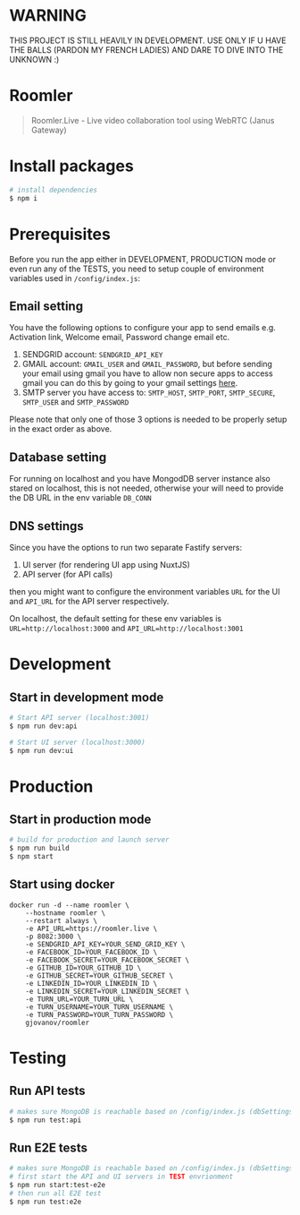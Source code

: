 # WARNING
THIS PROJECT IS STILL HEAVILY IN DEVELOPMENT. USE ONLY IF U HAVE THE BALLS (PARDON MY FRENCH LADIES) AND DARE TO DIVE INTO THE UNKNOWN :)

# Roomler

> Roomler.Live - Live video collaboration tool using WebRTC (Janus Gateway)



# Install packages
``` bash
# install dependencies
$ npm i
```

# Prerequisites
Before you run the app either in DEVELOPMENT, PRODUCTION mode or even run any of the TESTS, you need to setup couple of environment variables used in `/config/index.js`:

## Email setting
You have the following options to configure your app to send emails e.g. Activation link, Welcome email, Password change email etc.
1. SENDGRID account: `SENDGRID_API_KEY`
2. GMAIL account: `GMAIL_USER` and `GMAIL_PASSWORD`, but before sending your email using gmail you have to allow non secure apps to access gmail you can do this by going to your gmail settings [here](https://myaccount.google.com/lesssecureapps).
3. SMTP server you have access to: `SMTP_HOST`, `SMTP_PORT`, `SMTP_SECURE`, `SMTP_USER` and `SMTP_PASSWORD`

Please note that only one of those 3 options is needed to be properly setup in the exact order as above.

## Database setting
For running on localhost and you have MongodDB server instance also stared on localhost, this is not needed, otherwise your will need to provide the DB URL in the env variable `DB_CONN`

## DNS settings
Since you have the options to run two separate Fastify servers:
1. UI server (for rendering UI app using NuxtJS)
2. API server (for API calls)

then you might want to configure the environment variables `URL` for the UI and `API_URL` for the API server respectively.

On localhost, the default setting for these env variables is `URL=http://localhost:3000` and `API_URL=http://localhost:3001`


# Development
## Start in development mode

``` bash
# Start API server (localhost:3001)
$ npm run dev:api

# Start UI server (localhost:3000)
$ npm run dev:ui
```

# Production
## Start in production mode

``` bash
# build for production and launch server
$ npm run build
$ npm start
```

## Start using docker
```
docker run -d --name roomler \
    --hostname roomler \
    --restart always \
    -e API_URL=https://roomler.live \
    -p 8082:3000 \
    -e SENDGRID_API_KEY=YOUR_SEND_GRID_KEY \
    -e FACEBOOK_ID=YOUR_FACEBOOK_ID \
    -e FACEBOOK_SECRET=YOUR_FACEBOOK_SECRET \
    -e GITHUB_ID=YOUR_GITHUB_ID \
    -e GITHUB_SECRET=YOUR_GITHUB_SECRET \
    -e LINKEDIN_ID=YOUR_LINKEDIN_ID \
    -e LINKEDIN_SECRET=YOUR_LINKEDIN_SECRET \
    -e TURN_URL=YOUR_TURN_URL \
    -e TURN_USERNAME=YOUR_TURN_USERNAME \
    -e TURN_PASSWORD=YOUR_TURN_PASSWORD \
    gjovanov/roomler
```


# Testing
## Run API tests

``` bash
# makes sure MongoDB is reachable based on /config/index.js (dbSettings)
$ npm run test:api
```

## Run E2E tests

``` bash
# makes sure MongoDB is reachable based on /config/index.js (dbSettings)
# first start the API and UI servers in TEST envrionment
$ npm run start:test-e2e
# then run all E2E test
$ npm run test:e2e

```
